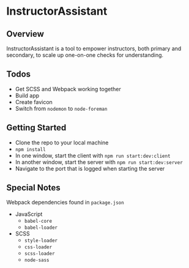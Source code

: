 # InstructorAssistant

## Overview

InstructorAssistant is a tool to empower instructors, both primary and secondary, to scale up one-on-one checks for understanding.

## Todos

* Get SCSS and Webpack working together
* Build app
* Create favicon
* Switch from `nodemon` to `node-foreman`

## Getting Started

* Clone the repo to your local machine
* `npm install`
* In one window, start the client with `npm run start:dev:client`
* In another window, start the server with `npm run start:dev:server`
* Navigate to the port that is logged when starting the server

## Special Notes

Webpack dependencies found in `package.json`

* JavaScript
	* `babel-core`
	* `babel-loader`
* SCSS
	* `style-loader`
	* `css-loader`
	* `scss-loader`
	* `node-sass`
